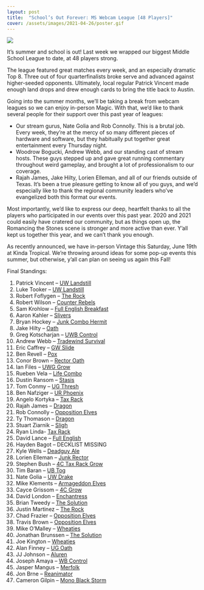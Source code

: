 ```yaml
---
layout: post
title:  "School’s Out Forever: MS Webcam League [48 Players]"
cover: /assets/images/2021-04-26/poster.gif
---
```


![](assets/images/2021-04-26/poster.gif)

It’s summer and school is out! Last week we wrapped our biggest Middle School League to
date, at 48 players strong.

The league featured great matches every week, and an especially dramatic Top 8. Three
out of four quarterfinalists broke serve and advanced against higher-seeded opponents.
Ultimately, local regular Patrick Vincent made enough land drops and drew enough cards
to bring the title back to Austin.

Going into the summer months, we’ll be taking a break from webcam leagues so we can
enjoy in-person Magic. With that, we’d like to thank several people for their support
over this past year of leagues:

*	Our stream gurus, Nate Golia and Rob Connolly. This is a brutal job. Every week,
  they’re at the mercy of so many different pieces of hardware and software, but they
  habitually put together great entertainment every Thursday night.
*	Woodrow Bogucki, Andrew Webb, and our standing cast of stream hosts. These guys
  stepped up and gave great running commentary throughout weird gameplay, and brought a
  lot of professionalism to our coverage.
*	Rajah James, Jake Hilty, Lorien Elleman, and all of our friends outside of Texas. It’s
  been a true pleasure getting to know all of you guys, and we’d especially like to
  thank the regional community leaders who’ve evangelized both this format our events.

Most importantly, we’d like to express our deep, heartfelt thanks to all the players who
participated in our events over this past year. 2020 and 2021 could easily have cratered
our community, but as things open up, the Romancing the Stones scene is stronger and
more active than ever. Y’all kept us together this year, and we can’t thank you enough.

As recently announced, we have in-person Vintage this Saturday, June 19th at Kinda
Tropical. We’re throwing around ideas for some pop-up events this summer, but otherwise,
y’all can plan on seeing us again this Fall!

Final Standings:

1.	Patrick Vincent – [UW Landstill]({{site.cdn_url}}/assets/images/2021-04-26/patrick_vincent_landstill.jpg)
2.	Luke Tooker – [UW Landstill]({{site.cdn_url}}/assets/images/2021-04-26/luke_tooker_landstill.jpg)
3.	Robert Foflygen – [The Rock]({{site.cdn_url}}/assets/images/2021-04-26/robert_foflygen_rock.jpg)
4.	Robert Wilson – [Counter Rebels]({{site.cdn_url}}/assets/images/2021-04-26/robert_wilson_rebels.jpg)
5.	Sam Krohlow – [Full English Breakfast]({{site.cdn_url}}/assets/images/2021-04-26/sam_krohlow_survival.jpg)
6.	Aaron Kahler – [Slivers]({{site.cdn_url}}/assets/images/2021-04-26/aaron_kahler_slivers.jpg)
7.	Bryan Hockey – [Junk Combo Hermit]({{site.cdn_url}}/assets/images/2021-04-26/bryan_hockey_rock.jpg)
8.	Jake Hilty – [Oath]({{site.cdn_url}}/assets/images/2021-04-26/jake_hilty_oath.jpg)
9.	Greg Kotscharjan – [UWB Control]({{site.cdn_url}}/assets/images/2021-04-26/greg_kotscharjan_esper.jpg)
10.	Andrew Webb – [Tradewind Survival]({{site.cdn_url}}/assets/images/2021-04-26/andrew_webb_survival.jpg)
11.	Eric Caffrey – [GW Slide]({{site.cdn_url}}/assets/images/2021-04-26/eric_caffrey_gw.jpg)
12.	Ben Revell – [Pox]({{site.cdn_url}}/assets/images/2021-04-26/ben_revell_pox.jpg)
13.	Conor Brown – [Rector Oath]({{site.cdn_url}}/assets/images/2021-04-26/conor_brown_rector.jpg)
14.	Ian Files – [UWG Grow]({{site.cdn_url}}/assets/images/2021-04-26/ian_files_grow.jpg)
15.	Rueben Vela – [Life Combo]({{site.cdn_url}}/assets/images/2021-04-26/rueben_vela_life.jpg)
16.	Dustin Ransom – [Stasis]({{site.cdn_url}}/assets/images/2021-04-26/dustin_ransom_stasis.jpg)
17.	Tom Conmy – [UG Thresh]({{site.cdn_url}}/assets/images/2021-04-26/tom_conmy_madness.jpg)
18.	Ben Nafziger – [UR Phoenix]({{site.cdn_url}}/assets/images/2021-04-26/ben_nafziger_phoenix.txt)
19.	Angelo Kortyka – [Tax Rack]({{site.cdn_url}}/assets/images/2021-04-26/angelo_kortyka_tax_rack.jpg)
20.	Rajah James – [Dragon]({{site.cdn_url}}/assets/images/2021-04-26/rajah_james_dragon.jpg)
21.	Rob Connolly – [Opposition Elves]({{site.cdn_url}}/assets/images/2021-04-26/rob_connolly_elves.jpg)
22.	Ty Thomason – [Dragon]({{site.cdn_url}}/assets/images/2021-04-26/ty_thomason_dragon.jpg)
23.	Stuart Ziarnik – [Sligh]({{site.cdn_url}}/assets/images/2021-04-26/stuart_ziarnik_sligh.jpg)
24.	Ryan Linda- [Tax Rack]({{site.cdn_url}}/assets/images/2021-04-26/ryan_linda_tax_rack.jpg)
25.	David Lance – [Full English]({{site.cdn_url}}/assets/images/2021-04-26/david_lance_survival.jpg)
26.	Hayden Bagot – DECKLIST MISSING
27.	Kyle Wells – [Deadguy Ale]({{site.cdn_url}}/assets/images/2021-04-26/kyle_wells_deadguy.jpg)
28.	Lorien Elleman – [Junk Rector]({{site.cdn_url}}/assets/images/2021-04-26/lorien_elleman_rector.jpg)
29.	Stephen Bush – [4C Tax Rack Grow]({{site.cdn_url}}/assets/images/2021-04-26/stephen_bush_grow.jpg)
30.	Tim Baran – [UB Tog]({{site.cdn_url}}/assets/images/2021-04-26/tim_baran_tog.jpg)
31.	Nate Golia – [UW Drake]({{site.cdn_url}}/assets/images/2021-04-26/nate_golia_drake.jpg)
32.	Mike Klements – [Armageddon Elves]({{site.cdn_url}}/assets/images/2021-04-26/mike_klements_elves.jpg)
33.	Cayce Grissom – [4C Grow]({{site.cdn_url}}/assets/images/2021-04-26/cayce_grissom_grow.jpg)
34.	David London – [Enchantress]({{site.cdn_url}}/assets/images/2021-04-26/david_london_enchantress.jpg)
35.	Brian Tweedy – [The Solution]({{site.cdn_url}}/assets/images/2021-04-26/brian_tweedy_uwr.jpg)
36.	Justin Martinez – [The Rock]({{site.cdn_url}}/assets/images/2021-04-26/justin_martinez_rock.jpg)
37.	Chad Frazier – [Opposition Elves]({{site.cdn_url}}/assets/images/2021-04-26/chad_frazier_elves.jpg)
38.	Travis Brown – [Opposition Elves]({{site.cdn_url}}/assets/images/2021-04-26/travis_brown_elves.jpg)
39.	Mike O’Malley – [Wheaties]({{site.cdn_url}}/assets/images/2021-04-26/mike_omalley_wheaties.txt)
40.	Jonathan Brunssen – [The Solution]({{site.cdn_url}}/assets/images/2021-04-26/gibby_uwr.jpg)
41.	Joe Kington – [Wheaties]({{site.cdn_url}}/assets/images/2021-04-26/joe_kington_wheaties.jpg)
42.	Alan Finney – [UG Oath]({{site.cdn_url}}/assets/images/2021-04-26/alan_finney_oath.jpg)
43.	JJ Johnson – [Aluren]({{site.cdn_url}}/assets/images/2021-04-26/jj_johnson_aluren.jpg)
44.	Joseph Amaya – [WB Control]({{site.cdn_url}}/assets/images/2021-04-26/joseph_amaya_wb.jpg)
45.	Jasper Mangus – [Merfolk]({{site.cdn_url}}/assets/images/2021-04-26/jasper_mangus_merfolk.jpg)
46.	Jon Brne – [Reanimator]({{site.cdn_url}}/assets/images/2021-04-26/jon_brne_reanimator.jpg)
47.	Cameron Gilpin – [Mono Black Storm]({{site.cdn_url}}/assets/images/2021-04-26/cameron_gilpin_storm.jpg)

